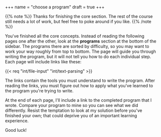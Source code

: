 +++
name = "choose a program"
draft = true
+++

{{% note %}}
Thanks for finishing the core section. The rest of the course still
needs a lot of work, but feel free to poke around if you like.
{{% /note %}}

You've finished all the core concepts. Instead of reading the
following pages one after the other, look at the **programs** section
at the bottom of the sidebar. The programs there are sorted by
difficulty, so you may want to work your way roughly from top to
bottom. The page will guide you through writing the program, but it
will not tell you how to do each individual step. Each page will
include links like these:

{{< req "int/file-input"
        "int/text-parsing" >}}

The links contain the tools you must understand to write the program. After
reading the links, you must figure out how to apply what you've learned to the
program you're trying to write.

At the end of each page, I'll include a link to the completed program that I
wrote. Compare your program to mine so you can see what we did differently.
Resist the temptation to look at my solution before you've finished your own;
that could deprive you of an important learning experience.

Good luck!
